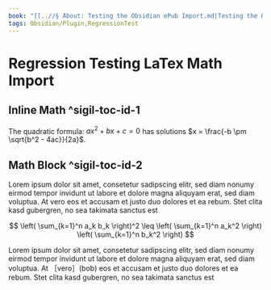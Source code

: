 ```yaml
---
book: "[[..//§ About꞉ Testing the Obsidian ePub Import.md|Testing the Obsidian ePub Import]]"
tags: Obsidian/Plugin,RegressionTest
---
```


# Regression Testing LaTex Math Import

## Inline Math ^sigil-toc-id-1

The quadratic formula: $ax^2 + bx + c = 0$ has solutions $x = \frac{-b \pm \sqrt{b^2 - 4ac}}{2a}$.

## Math Block ^sigil-toc-id-2

Lorem ipsum dolor sit amet, consetetur sadipscing elitr, sed diam nonumy eirmod tempor invidunt ut labore et dolore magna aliquyam erat, sed diam voluptua. At vero eos et accusam et justo duo dolores et ea rebum. Stet clita kasd gubergren, no sea takimata sanctus est

$$ \left( \sum_{k=1}^n a_k b_k \right)^2 \leq \left( \sum_{k=1}^n a_k^2 \right) \left( \sum_{k=1}^n b_k^2 \right) $$

Lorem ipsum dolor sit amet, consetetur sadipscing elitr, sed diam nonumy eirmod tempor invidunt ut labore et dolore magna aliquyam erat, sed diam voluptua. At ［vero］(bob) eos et accusam et justo duo dolores et ea rebum. Stet clita kasd gubergren, no sea takimata sanctus est